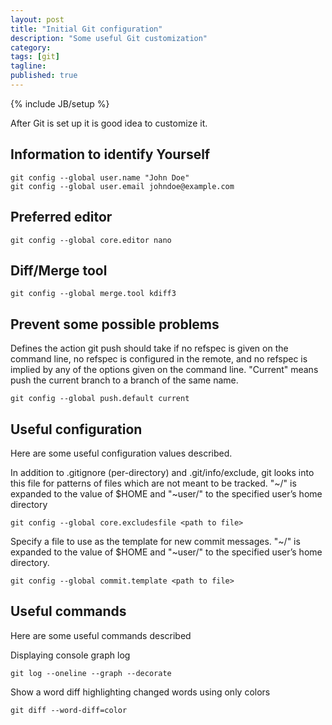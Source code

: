 ```yaml
---
layout: post
title: "Initial Git configuration"
description: "Some useful Git customization"
category: 
tags: [git]
tagline:
published: true
---
```

{% include JB/setup %}

After Git is set up it is good idea to customize it.

## Information to identify Yourself

    git config --global user.name "John Doe"
    git config --global user.email johndoe@example.com

## Preferred editor

	git config --global core.editor nano

## Diff/Merge tool

	git config --global merge.tool kdiff3

## Prevent some possible problems

Defines the action git push should take if no refspec is given on the command line, no refspec is configured in the
remote, and no refspec is implied by any of the options given on the command line. "Current" means push the current
branch to a branch of the same name.

    git config --global push.default current

## Useful configuration

Here are some useful configuration values described.

In addition to .gitignore (per-directory) and .git/info/exclude, git looks into this file for patterns of files which
are not meant to be tracked. "~/" is expanded to the value of $HOME and "~user/" to the specified user’s home directory

    git config --global core.excludesfile <path to file>

Specify a file to use as the template for new commit messages. "~/" is expanded to the value of $HOME and "~user/"
to the specified user’s home directory.

    git config --global commit.template <path to file>

## Useful commands

Here are some useful commands described

Displaying console graph log

    git log --oneline --graph --decorate

Show a word diff highlighting changed words using only colors

    git diff --word-diff=color
